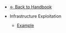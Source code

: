* [<- Back to Handbook](/)

* Infrastructure Exploitation
    - [Example](infrastructure/example.md)
